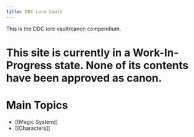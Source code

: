 ```yaml
---
title: DDC Lore Vault
---
```


This is the DDC lore vault/canon compendium.

# This site is currently in a Work-In-Progress state. None of its contents have been approved as canon.
# Main Topics
- [[Magic System]]
- [[Characters]]